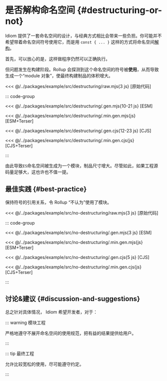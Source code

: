 # 是否解构命名空间 {#destructuring-or-not}

Idiom 提供了一套命名空间的设计，与经典方式相比会带来一些负担。你可能并不希望带着命名空间符号使用它，而是用 `const { ... }` 这样的方式将命名空间[解构](https://developer.mozilla.org/zh-CN/docs/Web/JavaScript/Reference/Operators/Destructuring_assignment)。

首先，可以放心的是，这样做程序仍然可以正确执行。

但问题发生在构建阶段。Rollup 会探测到这个命名空间的符号被**使用**，从而导致生成一个“module 对象”，使最终构建制品的体积增大。

<<< @/../packages/example/src/destructuring/raw.mjs{3 js} [原始代码]

::: code-group

<<< @/../packages/example/src/destructuring/.gen.mjs{10-21 js} [ESM]

<<< @/../packages/example/src/destructuring/.min.gen.mjs{js} [ESM+Terser]

<<< @/../packages/example/src/destructuring/.gen.cjs{12-23 js} [CJS]

<<< @/../packages/example/src/destructuring/.min.gen.cjs{js} [CJS+Terser]

:::

由此导致`ES`命名空间被生成为一个模块，制品尺寸增大。尽管如此，如果工程源码量足够大，这也许也不值一提。

## 最佳实践 {#best-practice}

保持符号的引用关系，令 Rollup “不认为”使用了模块。

<<< @/../packages/example/src/no-destructuring/raw.mjs{3 js} [原始代码]

::: code-group

<<< @/../packages/example/src/no-destructuring/.gen.mjs{3 js} [ESM]

<<< @/../packages/example/src/no-destructuring/.min.gen.mjs{js} [ESM+Terser]

<<< @/../packages/example/src/no-destructuring/.gen.cjs{5 js} [CJS]

<<< @/../packages/example/src/no-destructuring/.min.gen.cjs{js} [CJS+Terser]

:::

## 讨论&建议 {#discussion-and-suggestions}

总之针对具体情况， Idiom 希望开发者，对于：

::: warning 模块工程

严格地遵守不展开命名空间的使用规范，把有益的结果提供给用户。

:::

::: tip 最终工程

允许比较宽松的使用，尽可能遵守约定。

:::
